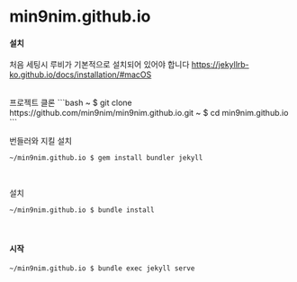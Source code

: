 # min9nim.github.io


#### 설치

처음 세팅시 루비가 기본적으로 설치되어 있어야 합니다
<https://jekyllrb-ko.github.io/docs/installation/#macOS>


<br>
프로젝트 클론
```bash
~ $ git clone https://github.com/min9nim/min9nim.github.io.git
~ $ cd min9nim.github.io
```

<br>

번들러와 지킬 설치
```
~/min9nim.github.io $ gem install bundler jekyll
```

<br>

설치
```
~/min9nim.github.io $ bundle install
```

<br>

#### 시작
```bash
~/min9nim.github.io $ bundle exec jekyll serve
```